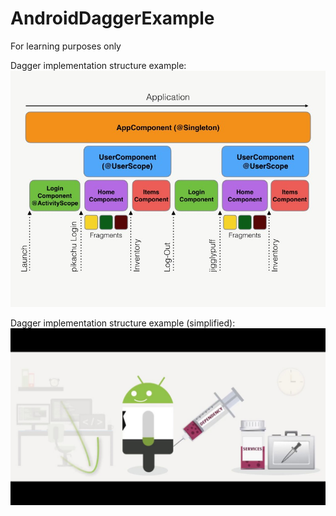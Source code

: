 # AndroidDaggerExample
For learning purposes only

Dagger implementation structure example:
![alt text](app/src/main/assets/dagger-example.jpg)

Dagger implementation structure example (simplified):
![alt text](app/src/main/assets/dagger-example-simple.jpg)